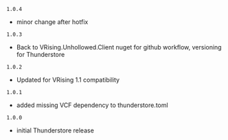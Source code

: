 `1.0.4`
- minor change after hotfix

`1.0.3`
- Back to VRising.Unhollowed.Client nuget for github workflow, versioning for Thunderstore

`1.0.2`
- Updated for VRising 1.1 compatibility

`1.0.1`
- added missing VCF dependency to thunderstore.toml
 
`1.0.0`
- initial Thunderstore release

